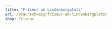 ```yaml
---
title: "Friseur am Lindenbergplatz"
url: /braunschweig/friseur-am-lindenbergplatz/
shop: Friseur
---
```

